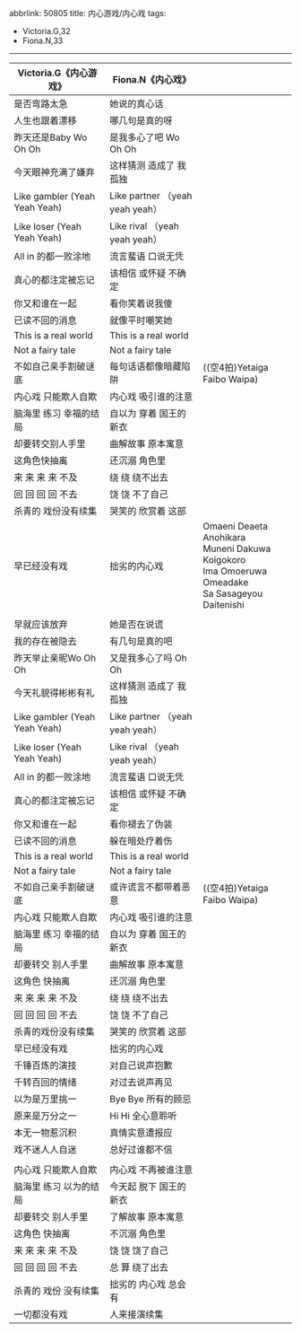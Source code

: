abbrlink: 50805
title: 内心游戏/内心戏
tags:
  - Victoria.G,32
  - Fiona.N,33
---
|Victoria.G《内心游戏》|Fiona.N《内心戏》|      |
|--|--|--|
|是否弯路太急|她说的真心话|      |
|人生也跟着漂移|哪几句是真的呀|      |
|昨天还是Baby Wo Oh Oh|是我多心了吧 Wo Oh Oh|      |
|今天眼神充满了嫌弃|这样猜测 造成了 我孤独|      |
|Like gambler (Yeah Yeah Yeah)|Like partner （yeah yeah yeah）|      |
|Like loser (Yeah Yeah Yeah)|Like rival （yeah yeah yeah）|      |
|All in 的都一败涂地|流言蜚语 口说无凭|      |
|真心的都注定被忘记|该相信 或怀疑 不确定|      |
|你又和谁在一起|看你笑着说我傻|      |
|已读不回的消息|就像平时嘲笑她|      |
|This is a real world|This is a real world|      |
|Not a fairy tale|Not a fairy tale|      |
|不如自己亲手割破谜底|每句话语都像暗藏陷阱|((空4拍)Yetaiga Faibo Waipa)|
|内心戏 只能欺人自欺|内心戏 吸引谁的注意|      |
|脑海里 练习 幸福的结局|自以为 穿着 国王的新衣|      |
|却要转交别人手里|曲解故事 原本寓意|      |
|这角色快抽离|还沉溺 角色里|      |
|来 来 来 来 不及|绕 绕 绕不出去|      |
|回 回 回 回 不去|饶 饶 不了自己|      |
|杀青的 戏份没有续集|哭笑的 欣赏着 这部|      |
|早已经没有戏|拙劣的内心戏|Omaeni Deaeta Anohikara<br>Muneni Dakuwa Koigokoro<br>Ima Omoeruwa Omeadake<br>Sa Sasageyou Daitenishi|
|      |      |      |
|早就应该放弃|她是否在说谎|      |
|我的存在被隐去|有几句是真的吧|      |
|昨天举止亲昵Wo Oh Oh|又是我多心了吗 Oh Oh|      |
|今天礼貌得彬彬有礼|这样猜测 造成了 我孤独|      |
|Like gambler (Yeah Yeah Yeah)|Like partner （yeah yeah yeah）|      |
|Like loser (Yeah Yeah Yeah)|Like rival （yeah yeah yeah）|      |
|All in 的都一败涂地|流言蜚语 口说无凭|      |
|真心的都注定被忘记|该相信 或怀疑 不确定|      |
|你又和谁在一起|看你褪去了伪装|      |
|已读不回的消息|躲在暗处疗着伤|      |
|This is a real world|This is a real world|      |
|Not a fairy tale|Not a fairy tale|      |
|不如自己亲手割破谜底|或许谎言不都带着恶意|((空4拍)Yetaiga Faibo Waipa)|
|内心戏 只能欺人自欺|内心戏 吸引谁的注意|      |
|脑海里 练习 幸福的结局|自以为 穿着 国王的新衣|      |
|却要转交 别人手里|曲解故事 原本寓意|      |
|这角色 快抽离|还沉溺 角色里|      |
|来 来 来 来 不及|绕 绕 绕不出去|      |
|回 回 回 回 不去|饶 饶 不了自己|      |
|杀青的戏份没有续集|哭笑的 欣赏着 这部|      |
|早已经没有戏|拙劣的内心戏|      |
|千锤百炼的演技|对自己说声抱歉|      |
|千转百回的情绪|对过去说声再见|      |
|以为是万里挑一|Bye Bye 所有的顾忌|      |
|原来是万分之一|Hi Hi 全心意聆听|      |
|本无一物惹沉积|真情实意遭报应|      |
|戏不迷人人自迷|总好过谁都不信|      |
|      |      |      |
|内心戏 只能欺人自欺|内心戏 不再被谁注意|      |
|脑海里 练习 以为的结局|今天起 脱下 国王的新衣|      |
|却要转交 别人手里|了解故事 原本寓意|      |
|这角色 快抽离|不沉溺 角色里|      |
|来 来 来 来 不及|饶 饶 饶了自己|      |
|回 回 回 回 不去|总 算 绕了出去|      |
|杀青的 戏份 没有续集|拙劣的 内心戏 总会有|      |
|一切都没有戏|人来接演续集|      |